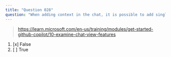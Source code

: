 ```yaml
---
title: "Question 028"
question: "When adding context in the chat, it is possible to add single files, but not entire folders. This statement is:"
---
```



> https://learn.microsoft.com/en-us/training/modules/get-started-github-copilot/10-examine-chat-view-features
1. [x] False
1. [ ] True
